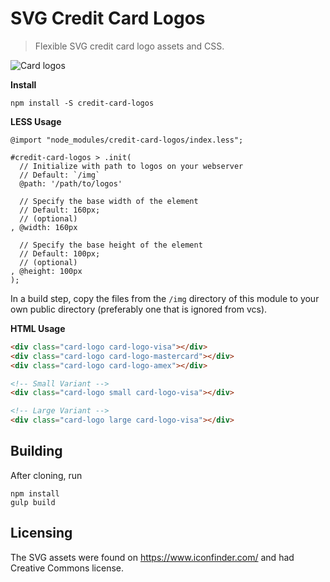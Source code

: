 # SVG Credit Card Logos

> Flexible SVG credit card logo assets and CSS.

![Card logos](http://storage.j0.hn/credit-card-logos.png)

__Install__

```
npm install -S credit-card-logos
```

__LESS Usage__

```less
@import "node_modules/credit-card-logos/index.less";

#credit-card-logos > .init(
  // Initialize with path to logos on your webserver
  // Default: `/img`
  @path: '/path/to/logos'

  // Specify the base width of the element
  // Default: 160px;
  // (optional)
, @width: 160px

  // Specify the base height of the element
  // Default: 100px;
  // (optional)
, @height: 100px
);
```

In a build step, copy the files from the `/img` directory of this module to your own public directory (preferably one that is ignored from vcs).

__HTML Usage__

```html
<div class="card-logo card-logo-visa"></div>
<div class="card-logo card-logo-mastercard"></div>
<div class="card-logo card-logo-amex"></div>

<!-- Small Variant -->
<div class="card-logo small card-logo-visa"></div>

<!-- Large Variant -->
<div class="card-logo large card-logo-visa"></div>
```

## Building

After cloning, run

```
npm install
gulp build
```

## Licensing

The SVG assets were found on https://www.iconfinder.com/ and had Creative Commons license.
